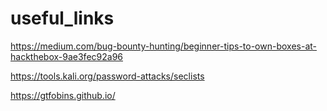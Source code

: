 # useful_links

https://medium.com/bug-bounty-hunting/beginner-tips-to-own-boxes-at-hackthebox-9ae3fec92a96

https://tools.kali.org/password-attacks/seclists

https://gtfobins.github.io/
